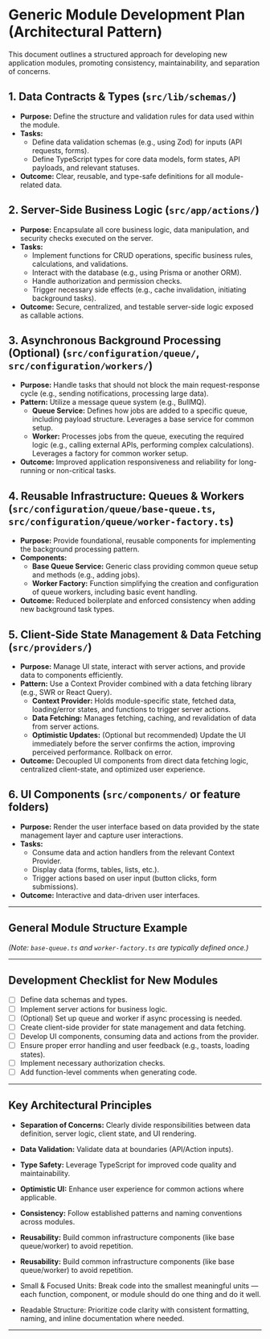 # Generic Module Development Plan (Architectural Pattern)

This document outlines a structured approach for developing new application modules, promoting consistency, maintainability, and separation of concerns.

## 1. Data Contracts & Types (`src/lib/schemas/`)

- **Purpose:** Define the structure and validation rules for data used within the module.
- **Tasks:**
  - Define data validation schemas (e.g., using Zod) for inputs (API requests, forms).
  - Define TypeScript types for core data models, form states, API payloads, and relevant statuses.
- **Outcome:** Clear, reusable, and type-safe definitions for all module-related data.

## 2. Server-Side Business Logic (`src/app/actions/`)

- **Purpose:** Encapsulate all core business logic, data manipulation, and security checks executed on the server.
- **Tasks:**
  - Implement functions for CRUD operations, specific business rules, calculations, and validations.
  - Interact with the database (e.g., using Prisma or another ORM).
  - Handle authorization and permission checks.
  - Trigger necessary side effects (e.g., cache invalidation, initiating background tasks).
- **Outcome:** Secure, centralized, and testable server-side logic exposed as callable actions.

## 3. Asynchronous Background Processing (Optional) (`src/configuration/queue/`, `src/configuration/workers/`)

- **Purpose:** Handle tasks that should not block the main request-response cycle (e.g., sending notifications, processing large data).
- **Pattern:** Utilize a message queue system (e.g., BullMQ).
  - **Queue Service:** Defines how jobs are added to a specific queue, including payload structure. Leverages a base service for common setup.
  - **Worker:** Processes jobs from the queue, executing the required logic (e.g., calling external APIs, performing complex calculations). Leverages a factory for common worker setup.
- **Outcome:** Improved application responsiveness and reliability for long-running or non-critical tasks.

## 4. Reusable Infrastructure: Queues & Workers (`src/configuration/queue/base-queue.ts`, `src/configuration/queue/worker-factory.ts`)

- **Purpose:** Provide foundational, reusable components for implementing the background processing pattern.
- **Components:**
  - **Base Queue Service:** Generic class providing common queue setup and methods (e.g., adding jobs).
  - **Worker Factory:** Function simplifying the creation and configuration of queue workers, including basic event handling.
- **Outcome:** Reduced boilerplate and enforced consistency when adding new background task types.

## 5. Client-Side State Management & Data Fetching (`src/providers/`)

- **Purpose:** Manage UI state, interact with server actions, and provide data to components efficiently.
- **Pattern:** Use a Context Provider combined with a data fetching library (e.g., SWR or React Query).
  - **Context Provider:** Holds module-specific state, fetched data, loading/error states, and functions to trigger server actions.
  - **Data Fetching:** Manages fetching, caching, and revalidation of data from server actions.
  - **Optimistic Updates:** (Optional but recommended) Update the UI immediately before the server confirms the action, improving perceived performance. Rollback on error.
- **Outcome:** Decoupled UI components from direct data fetching logic, centralized client-state, and optimized user experience.

## 6. UI Components (`src/components/` or feature folders)

- **Purpose:** Render the user interface based on data provided by the state management layer and capture user interactions.
- **Tasks:**
  - Consume data and action handlers from the relevant Context Provider.
  - Display data (forms, tables, lists, etc.).
  - Trigger actions based on user input (button clicks, form submissions).
- **Outcome:** Interactive and data-driven user interfaces.

---

## General Module Structure Example

_(Note: `base-queue.ts` and `worker-factory.ts` are typically defined once.)_

---

## Development Checklist for New Modules

- [ ] Define data schemas and types.
- [ ] Implement server actions for business logic.
- [ ] (Optional) Set up queue and worker if async processing is needed.
- [ ] Create client-side provider for state management and data fetching.
- [ ] Develop UI components, consuming data and actions from the provider.
- [ ] Ensure proper error handling and user feedback (e.g., toasts, loading states).
- [ ] Implement necessary authorization checks.
- [ ] Add function-level comments when generating code.

---

## Key Architectural Principles

- **Separation of Concerns:** Clearly divide responsibilities between data definition, server logic, client state, and UI rendering.
- **Data Validation:** Validate data at boundaries (API/Action inputs).
- **Type Safety:** Leverage TypeScript for improved code quality and maintainability.
- **Optimistic UI:** Enhance user experience for common actions where applicable.
- **Consistency:** Follow established patterns and naming conventions across modules.
- **Reusability:** Build common infrastructure components (like base queue/worker) to avoid repetition.
- **Reusability:** Build common infrastructure components (like base queue/worker) to avoid repetition.
- Small & Focused Units: Break code into the smallest meaningful units — each function, component, or module should do one thing and do it well.

- Readable Structure: Prioritize code clarity with consistent formatting, naming, and inline documentation where needed.

---
